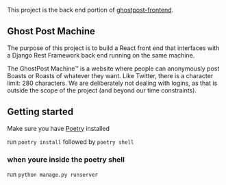 This project is the back end portion of [ghostpost-frontend](https://github.com/jmsMaupin1/ghostpost-frontend).

## Ghost Post Machine

The purpose of this project is to build a React front end that interfaces with a Django Rest Framework back end running on the same machine.

The GhostPost Machine™ is a website where people can anonymously post Boasts or Roasts of whatever they want. Like Twitter, there is a character limit: 280 characters. We are deliberately not dealing with logins, as that is outside the scope of the project (and beyond our time constraints).

## Getting started

Make sure you have [Poetry](https://github.com/python-poetry/poetry) installed

run `poetry install` followed by `poetry shell`

### when youre inside the  poetry shell

run `python manage.py runserver`